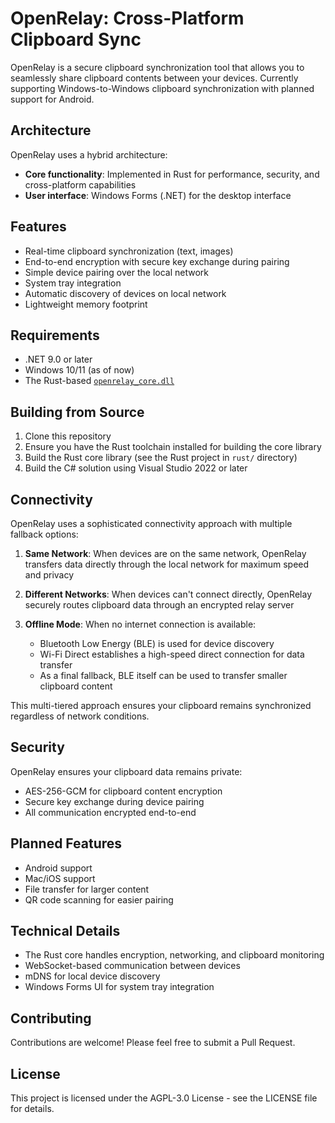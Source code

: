 ﻿# OpenRelay: Cross-Platform Clipboard Sync

OpenRelay is a secure clipboard synchronization tool that allows you to seamlessly share clipboard contents between your devices. Currently supporting Windows-to-Windows clipboard synchronization with planned support for Android.

## Architecture

OpenRelay uses a hybrid architecture:
- **Core functionality**: Implemented in Rust for performance, security, and cross-platform capabilities
- **User interface**: Windows Forms (.NET) for the desktop interface

## Features

- Real-time clipboard synchronization (text, images)
- End-to-end encryption with secure key exchange during pairing
- Simple device pairing over the local network
- System tray integration
- Automatic discovery of devices on local network
- Lightweight memory footprint

## Requirements

- .NET 9.0 or later
- Windows 10/11 (as of now)
- The Rust-based [`openrelay_core.dll`](https://github.com/Awe03/openrelay-core)

## Building from Source
1. Clone this repository
2. Ensure you have the Rust toolchain installed for building the core library
3. Build the Rust core library (see the Rust project in `rust/` directory)
4. Build the C# solution using Visual Studio 2022 or later

## Connectivity

OpenRelay uses a sophisticated connectivity approach with multiple fallback options:

1. **Same Network**: When devices are on the same network, OpenRelay transfers data directly through the local network for maximum speed and privacy
   
2. **Different Networks**: When devices can't connect directly, OpenRelay securely routes clipboard data through an encrypted relay server

3. **Offline Mode**: When no internet connection is available:
   - Bluetooth Low Energy (BLE) is used for device discovery
   - Wi-Fi Direct establishes a high-speed direct connection for data transfer
   - As a final fallback, BLE itself can be used to transfer smaller clipboard content

This multi-tiered approach ensures your clipboard remains synchronized regardless of network conditions.

## Security

OpenRelay ensures your clipboard data remains private:

- AES-256-GCM for clipboard content encryption
- Secure key exchange during device pairing
- All communication encrypted end-to-end

## Planned Features

- Android support
- Mac/iOS support
- File transfer for larger content
- QR code scanning for easier pairing

## Technical Details

- The Rust core handles encryption, networking, and clipboard monitoring
- WebSocket-based communication between devices
- mDNS for local device discovery
- Windows Forms UI for system tray integration

## Contributing

Contributions are welcome! Please feel free to submit a Pull Request.

## License

This project is licensed under the AGPL-3.0 License - see the LICENSE file for details.